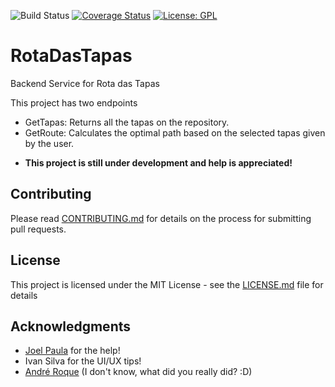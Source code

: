 ![Build Status](https://github.com/ilusi0n/RotaDasTapas/workflows/.NET%20Core/badge.svg?branch=develop) [![Coverage Status](https://coveralls.io/repos/github/ilusi0n/RotaDasTapas/badge.svg?branch=develop)](https://coveralls.io/github/ilusi0n/RotaDasTapas?branch=develop) [![License: GPL](https://img.shields.io/badge/License-GPL-green.svg)](https://github.com/ilusi0n/RotaDasTapas/blob/master/LICENSE)

# RotaDasTapas

Backend Service for Rota das Tapas

This project has two endpoints  
- GetTapas: Returns all the tapas on the repository.
- GetRoute: Calculates the optimal path based on the selected tapas given by the user.

* **This project is still under development and help is appreciated!**

## Contributing

Please read [CONTRIBUTING.md](CONTRIBUTING.md) for details on the process for submitting pull requests.

## License

This project is licensed under the MIT License - see the [LICENSE.md](LICENSE.md) file for details

## Acknowledgments

- [Joel Paula](https://github.com/joelpaula) for the help!
- Ivan Silva for the UI/UX tips!
- [André Roque](https://github.com/aroque) (I don't know, what did you really did? :D)
